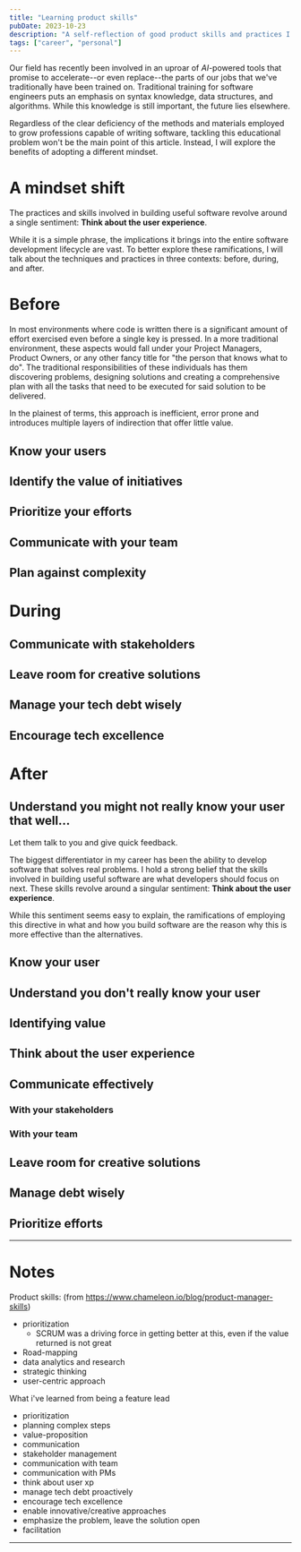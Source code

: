 ```yaml
---
title: "Learning product skills"
pubDate: 2023-10-23
description: "A self-reflection of good product skills and practices I've picked up over the years."
tags: ["career", "personal"]
---
```

Our field has recently been involved in an uproar of *AI*-powered tools that promise to accelerate--or even replace--the parts of our jobs that we've traditionally have been trained on. 
Traditional training for software engineers puts an emphasis on syntax knowledge, data structures, and algorithms. While this knowledge is still important, the future lies elsewhere.

Regardless of the clear deficiency of the methods and materials employed to grow professions capable of writing software, tackling this educational problem won't be the main point of this article. Instead, I will explore the benefits of adopting a different mindset.

# A mindset shift

The practices and skills involved in building useful software revolve around a single sentiment: **Think about the user experience**.

While it is a simple phrase, the implications it brings into the entire software development lifecycle are vast. To better explore these ramifications, I will talk about the techniques and practices in three contexts: before, during, and after.

# Before

In most environments where code is written there is a significant amount of effort exercised even before a single key is pressed. In a more traditional environment, these aspects would fall under your Project Managers, Product Owners, or any other fancy title for "the person that knows what to do". The traditional responsibilities of these individuals has them discovering problems, designing solutions and creating a comprehensive plan with all the tasks that need to be executed for said solution to be delivered.

In the plainest of terms, this approach is inefficient, error prone and introduces multiple layers of indirection that offer little value.

## Know your users

## Identify the value of initiatives

## Prioritize your efforts

## Communicate with your team

## Plan against complexity

# During

## Communicate with stakeholders

## Leave room for creative solutions

## Manage your tech debt wisely

## Encourage tech excellence

# After

## Understand you might not really know your user that well...
Let them talk to you and give quick feedback.



The biggest differentiator in my career has been the ability to develop software that solves real problems. I hold a strong belief that the skills involved in building useful software are what developers should focus on next. These skills revolve around a singular sentiment: **Think about the user experience**.

While this sentiment seems easy to explain, the ramifications of employing this directive in what and how you build software are the reason why this is more effective than the alternatives.

## Know your user

## Understand you don't really know your user

## Identifying value

## Think about the user experience

## Communicate effectively

### With your stakeholders
### With your team

## Leave room for creative solutions

## Manage debt wisely

## Prioritize efforts


---


# Notes
Product skills: (from https://www.chameleon.io/blog/product-manager-skills)
- prioritization
  - SCRUM was a driving force in getting better at this, even if the value returned is not great
- Road-mapping
- data analytics and research
- strategic thinking
- user-centric approach


What i've learned from being a feature lead
- prioritization
- planning complex steps
- value-proposition
- communication
- stakeholder management
- communication with team
- communication with PMs
- think about user xp
- manage tech debt proactively
- encourage tech excellence
- enable innovative/creative approaches
- emphasize the problem, leave the solution open
- facilitation

---
